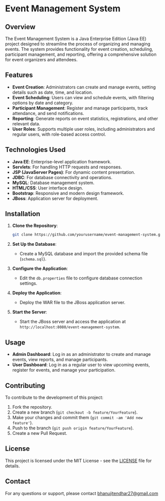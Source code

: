 # Event Management System

## Overview

The Event Management System is a Java Enterprise Edition (Java EE) project designed to streamline the process of organizing and managing events. The system provides functionality for event creation, scheduling, participant management, and reporting, offering a comprehensive solution for event organizers and attendees.

## Features

- **Event Creation**: Administrators can create and manage events, setting details such as date, time, and location.
- **Event Scheduling**: Users can view and schedule events, with filtering options by date and category.
- **Participant Management**: Register and manage participants, track attendance, and send notifications.
- **Reporting**: Generate reports on event statistics, registrations, and other relevant data.
- **User Roles**: Supports multiple user roles, including administrators and regular users, with role-based access control.

## Technologies Used

- **Java EE**: Enterprise-level application framework.
- **Servlets**: For handling HTTP requests and responses.
- **JSP (JavaServer Pages)**: For dynamic content presentation.
- **JDBC**: For database connectivity and operations.
- **MySQL**: Database management system.
- **HTML/CSS**: User interface design.
- **Bootstrap**: Responsive and modern design framework.
- **JBoss**: Application server for deployment.

## Installation

1. **Clone the Repository**:

    ```bash
    git clone https://github.com/yourusername/event-management-system.git
    ```

2. **Set Up the Database**:
    - Create a MySQL database and import the provided schema file (`schema.sql`).

3. **Configure the Application**:
    - Edit the `db.properties` file to configure database connection settings.

4. **Deploy the Application**:
    - Deploy the WAR file to the JBoss application server.

5. **Start the Server**:
    - Start the JBoss server and access the application at `http://localhost:8080/event-management-system`.

## Usage

- **Admin Dashboard**: Log in as an administrator to create and manage events, view reports, and manage participants.
- **User Dashboard**: Log in as a regular user to view upcoming events, register for events, and manage your participation.

## Contributing

To contribute to the development of this project:

1. Fork the repository.
2. Create a new branch (`git checkout -b feature/YourFeature`).
3. Make your changes and commit them (`git commit -am 'Add new feature'`).
4. Push to the branch (`git push origin feature/YourFeature`).
5. Create a new Pull Request.

## License

This project is licensed under the MIT License - see the [LICENSE](LICENSE) file for details.

## Contact

For any questions or support, please contact bhanujitendhar27@gmail.com

